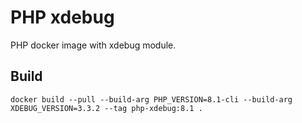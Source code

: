 # PHP xdebug

PHP docker image with xdebug module.

## Build

```shell
docker build --pull --build-arg PHP_VERSION=8.1-cli --build-arg XDEBUG_VERSION=3.3.2 --tag php-xdebug:8.1 .
```
